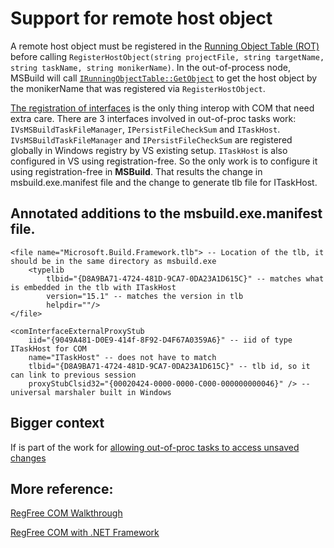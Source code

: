 # Support for remote host object

A remote host object must be registered in the [Running Object Table (ROT)](https://docs.microsoft.com/en-us/windows/desktop/api/objidl/nn-objidl-irunningobjecttable) before calling `RegisterHostObject(string projectFile, string targetName, string taskName, string monikerName)`. In the out-of-process node, MSBuild will call [`IRunningObjectTable::GetObject`](https://docs.microsoft.com/en-us/windows/desktop/api/objidl/nf-objidl-irunningobjecttable-getobject) to get the host object by the monikerName that was registered via `RegisterHostObject`.

[The registration of interfaces](https://docs.microsoft.com/en-us/dotnet/framework/interop/how-to-register-primary-interop-assemblies) is the only thing interop with COM that need extra care. There are 3 interfaces involved in out-of-proc tasks work: `IVsMSBuildTaskFileManager`, `IPersistFileCheckSum` and `ITaskHost`. `IVsMSBuildTaskFileManager` and `IPersistFileCheckSum` are registered globally in Windows registry by VS existing setup. `ITaskHost` is also configured in VS using registration-free. So the only work is to configure it using registration-free in **MSBuild**. That results the change in msbuild.exe.manifest file and the change to generate tlb file for ITaskHost.

## Annotated additions to the msbuild.exe.manifest file.
```
<file name="Microsoft.Build.Framework.tlb"> -- Location of the tlb, it should be in the same directory as msbuild.exe
    <typelib
        tlbid="{D8A9BA71-4724-481D-9CA7-0DA23A1D615C}" -- matches what is embedded in the tlb with ITaskHost
        version="15.1" -- matches the version in tlb
        helpdir=""/>
</file>

<comInterfaceExternalProxyStub
    iid="{9049A481-D0E9-414f-8F92-D4F67A0359A6}" -- iid of type ITaskHost for COM
    name="ITaskHost" -- does not have to match
    tlbid="{D8A9BA71-4724-481D-9CA7-0DA23A1D615C}" -- tlb id, so it can link to previous session
    proxyStubClsid32="{00020424-0000-0000-C000-000000000046}" /> -- universal marshaler built in Windows
```

## Bigger context

If is part of the work for [allowing out-of-proc tasks to access unsaved changes](https://github.com/dotnet/project-system/issues/4406)

## More reference:

[RegFree COM Walkthrough](https://msdn.microsoft.com/library/ms973913.aspx)

[RegFree COM with .NET Framework](https://docs.microsoft.com/dotnet/framework/interop/configure-net-framework-based-com-components-for-reg)
